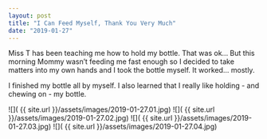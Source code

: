 ```yaml
---
layout: post
title: "I Can Feed Myself, Thank You Very Much"
date: "2019-01-27"
---
```


Miss T has been teaching me how to hold my bottle. That was ok... But this morning Mommy wasn’t feeding me fast enough so I decided to take matters into my own hands and I took the bottle myself. It worked... mostly.

I finished my bottle all by myself. I also learned that I really like holding - and chewing on - my bottle.

<span class="gallery">
  ![]( {{ site.url }}/assets/images/2019-01-27.01.jpg)
  ![]( {{ site.url }}/assets/images/2019-01-27.02.jpg)
  ![]( {{ site.url }}/assets/images/2019-01-27.03.jpg)
  ![]( {{ site.url }}/assets/images/2019-01-27.04.jpg)
</span>
